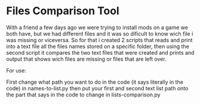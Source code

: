 # Files Comparison Tool

With a friend a few days ago we were trying to install mods on a game we both have, but we had different files and it was so dificult to know wich file i was missing or viceversa. So for that i created 2 scripts that reads and print into a text file all the files names stored on a specific folder, then using the second script it compares the two text files that were created and prints and output that shows wich files are missing or files that are left over.

For use:

 First change what path you want to do in the code (it says literally in the code) in names-to-list.py then put your first and second text list path onto the part that says in the code to change in lists-comparison.py

